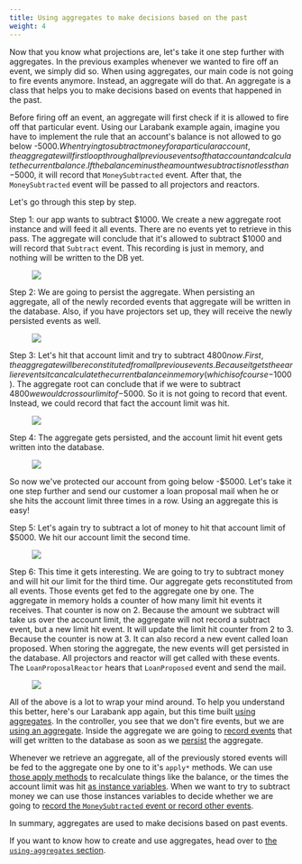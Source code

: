 ```yaml
---
title: Using aggregates to make decisions based on the past
weight: 4
---
```


Now that you know what projections are, let's take it one step further with aggregates. In the previous examples whenever we wanted to fire off an event, we simply did so. When using aggregates, our main code is not going to fire events anymore. Instead, an aggregate will do that. An aggregate is a class that helps you to make decisions based on events that happened in the past.

Before firing off an event, an aggregate will first check if it is allowed to fire off that particular event. Using our Larabank example again, imagine you have to implement the rule that an account's balance is not allowed to go below -$5000. When trying to subtract money for a particular account, the aggregate will first loop through all previous events of that account and calculate the current balance. If the balance minus the amount we subtract is not less than -$5000, it will record that `MoneySubtracted` event. After that, the `MoneySubtracted` event will be passed to all projectors and reactors.

Let's go through this step by step.

Step 1: our app wants to subtract $1000. We create a new aggregate root instance and will feed it all events. There are no events yet to retrieve in this pass. The aggregate will conclude that it's allowed to subtract $1000 and will record that `Subtract` event. This recording is just in memory, and nothing will be written to the DB yet.

<figure class="scheme">
    <img class="scheme_figure" src="/docs/laravel-event-sourcing/v7/images/aggregate-01.svg">
</figure>

Step 2: We are going to persist the aggregate. When persisting an aggregate, all of the newly recorded events that aggregate will be written in the database. Also, if you have projectors set up, they will receive the newly persisted events as well.

<figure class="scheme">
    <img class="scheme_figure" src="/docs/laravel-event-sourcing/v7/images/aggregate-02.svg">
</figure>

Step 3: Let's hit that account limit and try to subtract $4800 now. First, the aggregate will be reconstituted from all previous events. Because it gets the earlier events it can calculate the current balance in memory (which is of course -$1000). The aggregate root can conclude that if we were to subtract $4800 we would cross our limit of -$5000. So it is not going to record that event. Instead, we could record that fact the account limit was hit.

<figure class="scheme">
    <img class="scheme_figure" src="/docs/laravel-event-sourcing/v7/images/aggregate-03.svg">
</figure>

Step 4: The aggregate gets persisted, and the account limit hit event gets written into the database.

<figure class="scheme">
    <img class="scheme_figure" src="/docs/laravel-event-sourcing/v7/images/aggregate-04.svg">
</figure>

So now we've protected our account from going below -\$5000. Let's take it one step further and send our customer a loan proposal mail when he or she hits the account limit three times in a row. Using an aggregate this is easy!

Step 5: Let's again try to subtract a lot of money to hit that account limit of \$5000. We hit our account limit the second time.

<figure class="scheme">
    <img class="scheme_figure" src="/docs/laravel-event-sourcing/v7/images/aggregate-05.svg">
</figure>

Step 6: This time it gets interesting. We are going to try to subtract money and will hit our limit for the third time. Our aggregate gets reconstituted from all events. Those events get fed to the aggregate one by one. The aggregate in memory holds a counter of how many limit hit events it receives. That counter is now on 2. Because the amount we subtract will take us over the account limit, the aggregate will not record a subtract event, but a new limit hit event. It will update the limit hit counter from 2 to 3. Because the counter is now at 3. It can also record a new event called loan proposed. When storing the aggregate, the new events will get persisted in the database. All projectors and reactor will get called with these events. The `LoanProposalReactor` hears that `LoanProposed` event and send the mail.

<figure class="scheme">
    <img class="scheme_figure" src="/docs/laravel-event-sourcing/v7/images/aggregate-06.svg">
</figure>

All of the above is a lot to wrap your mind around. To help you understand this better, here's our Larabank app again, but this time built [using aggregates](https://github.com/spatie/larabank-aggregates). In the controller, you see that we don't fire events, but we are [using an aggregate](https://github.com/spatie/larabank-aggregates/blob/cc9c85fb6569aa9259fe7f9bdd5ee23ec92b0c66/app/Http/Controllers/AccountsController.php#L21-L52). Inside the aggregate we are going to [record events](https://github.com/spatie/larabank-aggregates/blob/cc9c85fb6569aa9259fe7f9bdd5ee23ec92b0c66/app/Domain/Account/AccountAggregateRoot.php#L34) that will get written to the database as soon as we [persist](https://github.com/spatie/larabank-aggregates/blob/cc9c85fb6569aa9259fe7f9bdd5ee23ec92b0c66/app/Http/Controllers/AccountsController.php#L40) the aggregate.

Whenever we retrieve an aggregate, all of the previously stored events will be fed to the aggregate one by one to it's `apply*` methods. We can use [those apply methods](https://github.com/spatie/larabank-aggregates/blob/cc9c85fb6569aa9259fe7f9bdd5ee23ec92b0c66/app/Domain/Account/AccountAggregateRoot.php#L39-L46) to recalculate things like the balance, or the times the account limit was hit [as instance variables](https://github.com/spatie/larabank-aggregates/blob/cc9c85fb6569aa9259fe7f9bdd5ee23ec92b0c66/app/Domain/Account/AccountAggregateRoot.php#L79-L82). When we want to try to subtract money we can use those instances variables to decide whether we are going to [record the `MoneySubtracted` event or record other events](https://github.com/spatie/larabank-aggregates/blob/cc9c85fb6569aa9259fe7f9bdd5ee23ec92b0c66/app/Domain/Account/AccountAggregateRoot.php#L50-L62).

In summary, aggregates are used to make decisions based on past events.

If you want to know how to create and use aggregates, head over to [the `using-aggregates` section](/docs/laravel-event-sourcing/v7/using-aggregates/writing-your-first-aggregate).
